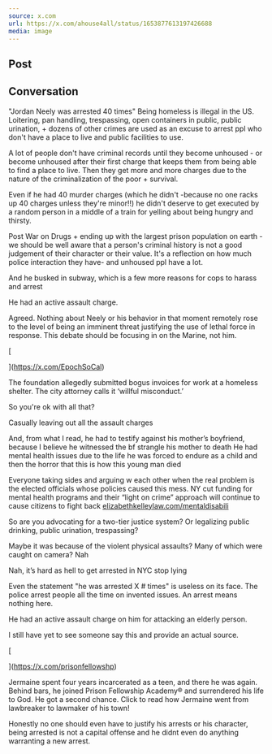 ```yaml
---
source: x.com
url: https://x.com/ahouse4all/status/1653877613197426688
media: image
---
```


## Post

## Conversation

"Jordan Neely was arrested 40 times" Being homeless is illegal in the US. Loitering, pan handling, trespassing, open containers in public, public urination, + dozens of other crimes are used as an excuse to arrest ppl who don't have a place to live and public facilities to use.



A lot of people don't have criminal records until they become unhoused - or become unhoused after their first charge that keeps them from being able to find a place to live. Then they get more and more charges due to the nature of the criminalization of the poor + survival.

Even if he had 40 murder charges (which he didn't -because no one racks up 40 charges unless they're minor!!) he didn't deserve to get executed by a random person in a middle of a train for yelling about being hungry and thirsty.

Post War on Drugs + ending up with the largest prison population on earth - we should be well aware that a person's criminal history is not a good judgement of their character or their value. It's a reflection on how much police interaction they have- and unhoused ppl have a lot.

And he busked in subway, which is a few more reasons for cops to harass and arrest

He had an active assault charge.

Agreed. Nothing about Neely or his behavior in that moment remotely rose to the level of being an imminent threat justifying the use of lethal force in response. This debate should be focusing in on the Marine, not him.

[





](https://x.com/EpochSoCal)

The foundation allegedly submitted bogus invoices for work at a homeless shelter. The city attorney calls it ‘willful misconduct.’

So you're ok with all that?

Casually leaving out all the assault charges

And, from what I read, he had to testify against his mother’s boyfriend, because I believe he witnessed the bf strangle his mother to death He had mental health issues due to the life he was forced to endure as a child and then the horror that this is how this young man died

Everyone taking sides and arguing w each other when the real problem is the elected officials whose policies caused this mess. NY cut funding for mental health programs and their “light on crime” approach will continue to cause citizens to fight back [elizabethkelleylaw.com/mentaldisabili](https://t.co/cOr9nIeunB)

So are you advocating for a two-tier justice system? Or legalizing public drinking, public urination, trespassing?

Maybe it was because of the violent physical assaults? Many of which were caught on camera? Nah

Nah, it’s hard as hell to get arrested in NYC stop lying

Even the statement "he was arrested X # times" is useless on its face. The police arrest people all the time on invented issues. An arrest means nothing here.

He had an active assault charge on him for attacking an elderly person.

I still have yet to see someone say this and provide an actual source.

[





](https://x.com/prisonfellowshp)

Jermaine spent four years incarcerated as a teen, and there he was again. Behind bars, he joined Prison Fellowship Academy® and surrendered his life to God. He got a second chance. Click to read how Jermaine went from lawbreaker to lawmaker of his town!

Honestly no one should even have to justify his arrests or his character, being arrested is not a capital offense and he didnt even do anything warranting a new arrest.
